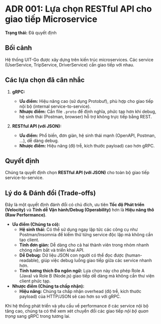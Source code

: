 # ADR 001: Lựa chọn RESTful API cho giao tiếp Microservice

**Trạng thái:** Đã quyết định

## Bối cảnh

Hệ thống UIT-Go được xây dựng trên kiến trúc microservices. Các service (UserService, TripService, DriverService) cần giao tiếp với nhau.

## Các lựa chọn đã cân nhắc

1.  **gRPC:**
    * **Ưu điểm:** Hiệu năng cao (sử dụng Protobuf), phù hợp cho giao tiếp nội bộ (internal service-to-service).
    * **Nhược điểm:** Cần file `.proto` để định nghĩa, phức tạp hơn khi debug, hệ sinh thái (Postman, browser) hỗ trợ không trực tiếp bằng REST.

2.  **RESTful API (với JSON):**
    * **Ưu điểm:** Phổ biến, đơn giản, hệ sinh thái mạnh (OpenAPI, Postman, ...), dễ dàng debug.
    * **Nhược điểm:** Hiệu năng (độ trễ, kích thước payload) cao hơn gRPC.

## Quyết định

Chúng ta quyết định chọn **RESTful API (với JSON)** cho toàn bộ giao tiếp service-to-service.

## Lý do & Đánh đổi (Trade-offs)

Đây là một quyết định đánh đổi có chủ đích, ưu tiên **Tốc độ Phát triển (Velocity)** và **Tính dễ Vận hành/Debug (Operability)** hơn là **Hiệu năng thô (Raw Performance)**.

* **Ưu điểm (Chúng ta có):**
    * **Hệ sinh thái:** Có thể sử dụng ngay lập tức các công cụ như Postman/Insomnia để kiểm thử từng service độc lập mà không cần tạo client.
    * **Tính đơn giản:** Dễ dàng cho cả hai thành viên trong nhóm nhanh chóng nắm bắt và triển khai API.
    * **Dễ Debug:** Dữ liệu JSON con người có thể đọc được (human-readable), giúp việc debug luồng giao tiếp giữa các service nhanh hơn.
    * **Tính tương thích Đa ngôn ngữ:** Lựa chọn này cho phép Role A (Java) và Role B (Node.js) giao tiếp dễ dàng mà không cần thư viện client phức tạp.
* **Nhược điểm (Chúng ta chấp nhận):**
    * **Hiệu năng:** Chúng ta chấp nhận overhead (độ trễ, kích thước payload) của HTTP/JSON sẽ cao hơn so với gRPC.

Khi hệ thống phát triển và yêu cầu về performance ở các service nội bộ tăng cao, chúng ta có thể xem xét chuyển đổi các giao tiếp *nội bộ quan trọng* sang gRPC trong tương lai.